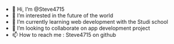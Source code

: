 - 👋 Hi, I’m @Steve4715
- 👀 I’m interested in the future of the world
- 🌱 I’m currently learning web development with the Studi school
- 💞️ I’m looking to collaborate on app development project
- 📫 How to reach me : Steve4715 on github

<!---
Steve4715/Steve4715 is a ✨ special ✨ repository because its `README.md` (this file) appears on your GitHub profile.
You can click the Preview link to take a look at your changes.
--->
